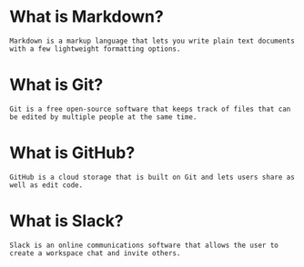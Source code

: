 # What is Markdown?
    Markdown is a markup language that lets you write plain text documents with a few lightweight formatting options. 
# What is Git?
    Git is a free open-source software that keeps track of files that can be edited by multiple people at the same time.
# What is GitHub?
    GitHub is a cloud storage that is built on Git and lets users share as well as edit code.
# What is Slack?
    Slack is an online communications software that allows the user to create a workspace chat and invite others.
